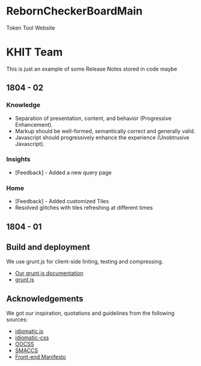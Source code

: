 # RebornCheckerBoardMain
Token Tool Website


# KHIT Team 
This is just an example of some Release Notes stored in code maybe 


## 1804 - 02 
### Knowledge 
* Separation of presentation, content, and behavior (Progressive Enhancement).
* Markup should be well-formed, semantically correct and generally valid.
* Javascript should progressively enhance the experience (Unobtrusive Javascript).

### Insights 
* [Feedback] - Added a new query page 

### Home 
* [Feedback] - Added customized Tiles 
* Resolved glitches with tiles refreshing at different times 

## 1804 - 01 


## Build and deployment

We use grunt.js for client-side linting, testing and compressing.

* [Our grunt.js documentation](https://github.com/svankerkfort/vi-standards/blob/master/grunt.md)
* [grunt.js](https://github.com/cowboy/grunt)


## Acknowledgements

We got our inspiration, quotations and guidelines from the following sources:

* [idiomatic.js](https://github.com/svankerkfort/idiomatic.js)
* [idiomatic-css](https://github.com/svankerkfort/idiomatic-css)
* [OOCSS](https://github.com/stubbornella/oocss)
* [SMACCS](http://smacss.com)
* [Front-end Manifesto](http://f2em.com)
